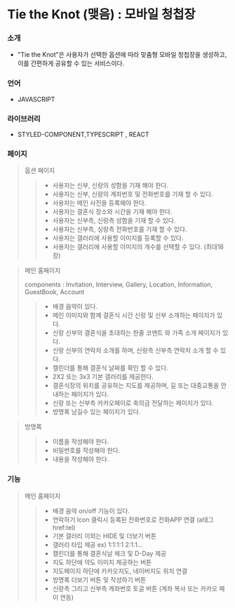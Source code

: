 # Tie the Knot (맺음) : 모바일 청첩장

### 소개

- "Tie the Knot"은 사용자가 선택한 옵션에 따라 맞춤형 모바일 청첩장을 생성하고, 이를 간편하게 공유할 수 있는 서비스이다.

### 언어

- JAVASCRIPT

### 라이브러리

- STYLED-COMPONENT,TYPESCRIPT , REACT

### 페이지

> 옵션 페이지
>
> > - 사용자는 신부, 신랑의 성함을 기재 해야 한다.
> > - 사용자는 신부, 신랑의 계좌번호 및 전화번호를 기재 할 수 있다.
> > - 사용자는 메인 사진을 등록해야 한다.
> > - 사용자는 결혼식 장소와 시간을 기재 해야 한다.
> > - 사용자는 신부측, 신랑측 성함을 기재 할 수 있다.
> > - 사용자는 신부측, 싱랑측 전화번호를 기재 할 수 있다.
> > - 사용자는 갤러리에 사용할 이미지를 등록할 수 있다.
> > - 사용자는 갤러리에 사용할 이미지의 개수를 선택할 수 있다. (최대18장)

> 메인 홈페이지
>
> components : Invitation, Interview, Gallery, Location, Information, GuestBook, Account
> > - 배경 음악이 있다.
> > - 메인 이미지와 함께 결혼식 시간 신랑 및 신부 소개하는 페이지가 있다.
> > - 신랑 신부의 결혼식을 초대하는 한줄 코멘트 와 가족 소개 페이지가 있다.
> > - 신랑 신부의 연락처 소개를 하며, 신랑측 신부측 연락처 소개 할 수 있다.
> > - 캘린더를 통해 결혼식 날짜를 확인 할 수 있다.
> > - 2X2 또는 3x3 기본 갤러리를 제공한다.
> > - 결혼식장의 위치를 공유하는 지도를 제공하며, 길 또는 대중교통을 안내하는 페이지가 있다.
> > - 신랑 또는 신부측 카카오페이로 축의금 전달하는 페이지가 있다.
> > - 방명록 남길수 있는 페이지가 있다.

> 방명록
>
> > - 이름을 작성해야 한다.
> > - 비밀번호를 작성해야 한다.
> > - 내용을 작성해야 한다.

### 기능

> 메인 홈페이지
>
> > - 배경 음악 on/off 기능이 있다.
> > - 연락하기 Icon 클릭시 등록된 전화번호로 전화APP 연결 (a태그 href:tel)
> > - 기본 갤러리 이외는 HIDE 및 더보기 버튼
> > - 갤러리 타입 제공 ex) 1:1:1:1 2:1:1...
> > - 캘린더를 통해 결혼식날 체크 및 D-Day 제공
> > - 지도 하단에 약도 이미지 제공하는 버튼
> > - 지도페이지 하단에 카카오지도, 네이버지도 위치 연결
> > - 방명록 더보기 버튼 및 작성하기 버튼
> > - 신랑측 그리고 신부측 계좌번호 토글 버튼 (계좌 복사 또는 카카오 페이 연동)
